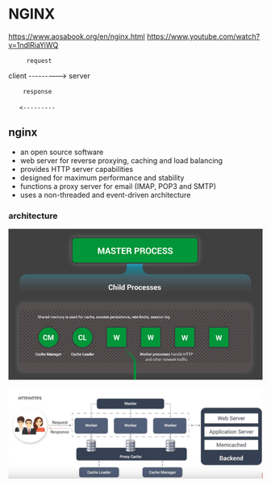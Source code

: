 # NGINX
https://www.aosabook.org/en/nginx.html
https://www.youtube.com/watch?v=1ndlRiaYiWQ


         request

client ---------> server

        response

       <---------


## nginx 
- an open source software
- web server for reverse proxying, caching and load balancing
- provides HTTP server capabilities
- designed for maximum performance and stability
- functions a proxy server for email (IMAP, POP3 and SMTP)
- uses a non-threaded and event-driven architecture

### architecture

![](./diagrams/infographic-Inside-NGINX_process-model.png)

![](./diagrams/nginx-architecture.jpg)



